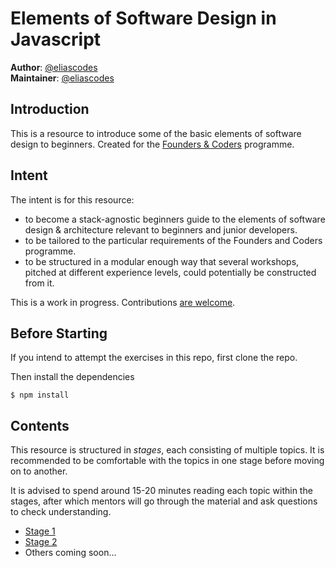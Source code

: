 # Elements of Software Design in Javascript

**Author**: [@eliascodes](https://github.com/eliascodes)  
**Maintainer**: [@eliascodes](https://github.com/eliascodes)

## Introduction
This is a resource to introduce some of the basic elements of software design to beginners. Created for the [Founders & Coders](https://github.com/foundersandcoders) programme.

## Intent
The intent is for this resource:
* to become a stack-agnostic beginners guide to the elements of software design & architecture relevant to beginners and junior developers.
* to be tailored to the particular requirements of the Founders and Coders programme.
* to be structured in a modular enough way that several workshops, pitched at different experience levels, could potentially be constructed from it.

This is a work in progress. Contributions [are welcome](./CONTRIBUTING.md).

## Before Starting
If you intend to attempt the exercises in this repo, first clone the repo.

Then install the dependencies
```
$ npm install
```

## Contents
This resource is structured in _stages_, each consisting of multiple topics. It is recommended to be comfortable with the topics in one stage before moving on to another.

It is advised to spend around 15-20 minutes reading each topic within the stages, after which mentors will go through the material and ask questions to check understanding.

* [Stage 1](./stage-1)
* [Stage 2](./stage-2)
* Others coming soon...
